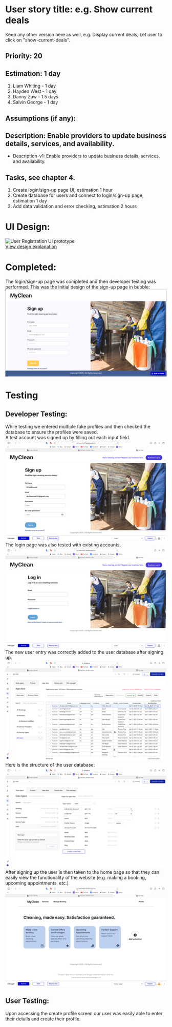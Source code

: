 # User story title: e.g. Show current deals

Keep any other version here as well, e.g. Display current deals, Let user to click on "show-current-deals".

## Priority: 20

## Estimation: 1 day

1. Liam Whiting - 1 day
2. Hayden West - 1 day
3. Danny Zaw - 1.5 days
4. Salvin George - 1 day

## Assumptions (if any):

## Description: Enable providers to update business details, services, and availability.

* Description-v1: Enable providers to update business details, services, and availability.

## Tasks, see chapter 4.

1. Create login/sign-up page UI, estimation 1 hour
2. Create database for users and connect to login/sign-up page, estimation 1 day
3. Add data validation and error checking, estimation 2 hours

# UI Design:
![User Registration UI prototype](../Images/02_Implemented/04_Create_Profiles/00_login_ui_prototype.png)  
[View design explanation](design_explanation.md)

# Completed:
The login/sign-up page was completed and then developer testing was performed.
This was the initial design of the sign-up page in bubble:  
![Sign-up page version 1](../Images/02_Implemented/04_Create_Profiles/00_login_ui_v1.png)

# Testing

## Developer Testing:
While testing we entered multiple fake profiles and then checked the database to ensure the profiles were saved.  
A test account was signed up by filling out each input field.  
![Sign-up page version 2](../Images/02_Implemented/04_Create_Profiles/01_sign_up_new_user.png)  
The login page was also tested with existing accounts.  
![Login page](../Images/02_Implemented/04_Create_Profiles/02_log_in_user.png)  
The new user entry was correctly added to the user database after signing up.  
![User data entry](../Images/02_Implemented/04_Create_Profiles/03_database_write.png)  
Here is the structure of the user database:  
![User databases](../Images/02_Implemented/04_Create_Profiles/04_user_datatype.png)  
After signing up the user is then taken to the home page so that they can easily
view the functionality of the website (e.g. making a booking, upcoming appointments, etc.)  
![Home page](../Images/02_Implemented/04_Create_Profiles/05_home_page.png) 

## User Testing:
Upon accessing the create profile screen our user was easily able to enter their details and create their profile.
